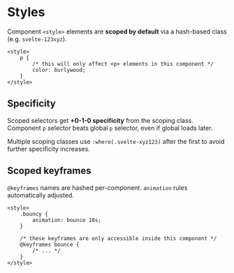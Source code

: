 # Styles

Component `<style>` elements are **scoped by default** via a hash-based class (e.g. `svelte-123xyz`).

```svelte
<style>
	p {
		/* this will only affect <p> elements in this component */
		color: burlywood;
	}
</style>
```

## Specificity

Scoped selectors get **+0-1-0 specificity** from the scoping class. Component `p` selector beats global `p` selector, even if global loads later.

Multiple scoping classes use `:where(.svelte-xyz123)` after the first to avoid further specificity increases.

## Scoped keyframes

`@keyframes` names are hashed per-component. `animation` rules automatically adjusted.

```svelte
<style>
	.bouncy {
		animation: bounce 10s;
	}

	/* these keyframes are only accessible inside this component */
	@keyframes bounce {
		/* ... */
	}
</style>
```